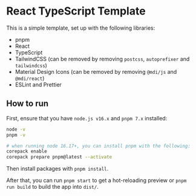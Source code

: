 # React TypeScript Template

This is a simple template, set up with the following libraries:

- pnpm
- React
- TypeScript
- TailwindCSS (can be removed by removing `postcss`, `autoprefixer` and `tailwindcss`)
- Material Design Icons (can be removed by removing `@mdi/js` and `@mdi/react`)
- ESLint and Prettier

## How to run

First, ensure that you have `node.js v16.x` and `pnpm 7.x` installed:

```bash
node -v
pnpm -v

# when running node 16.17+, you can install pnpm with the following:
corepack enable
corepack prepare pnpm@latest --activate
```

Then install packages with `pnpm install`.

After that, you can run `pnpm start` to get a hot-reloading preview or `pnpm run build` to build the app into `dist/`.
